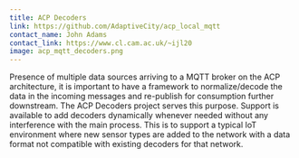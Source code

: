 ```yaml
---
title: ACP Decoders
link: https://github.com/AdaptiveCity/acp_local_mqtt
contact_name: John Adams
contact_link: https://www.cl.cam.ac.uk/~ijl20
image: acp_mqtt_decoders.png
---
```


Presence of multiple data sources arriving to a MQTT broker on the ACP architecture, it is important to have a framework to normalize/decode the data in the incoming messages and re-publish for consumption further downstream. The ACP Decoders project serves this purpose. Support is available to add decoders dynamically whenever needed without any interference with the main process. This is to support a typical IoT environment where new sensor types are added to the network with a data format not compatible with existing decoders for that network.
